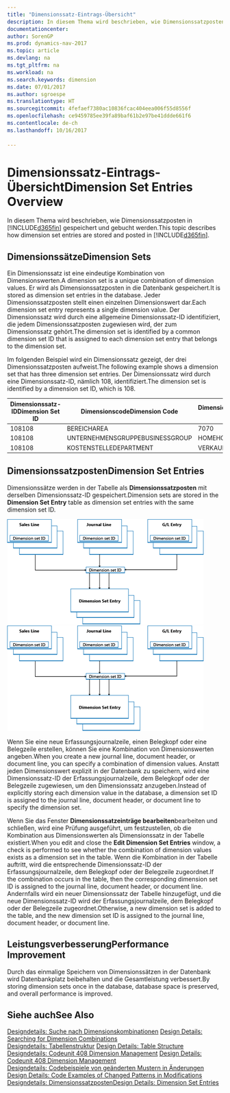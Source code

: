 ```yaml
---
title: "Dimensionssatz-Eintrags-Übersicht"
description: In diesem Thema wird beschrieben, wie Dimensionssatzposten in  [!INCLUDE[d365fin](includes/d365fin_md.md)].gespeichert und gebucht werden.
documentationcenter: 
author: SorenGP
ms.prod: dynamics-nav-2017
ms.topic: article
ms.devlang: na
ms.tgt_pltfrm: na
ms.workload: na
ms.search.keywords: dimension
ms.date: 07/01/2017
ms.author: sgroespe
ms.translationtype: HT
ms.sourcegitcommit: 4fefaef7380ac10836fcac404eea006f55d8556f
ms.openlocfilehash: ce9459785ee39fa89baf61b2e97be41ddde661f6
ms.contentlocale: de-ch
ms.lasthandoff: 10/16/2017

---
```

# <a name="dimension-set-entries-overview"></a><span data-ttu-id="7b854-103">Dimensionssatz-Eintrags-Übersicht</span><span class="sxs-lookup"><span data-stu-id="7b854-103">Dimension Set Entries Overview</span></span>
<span data-ttu-id="7b854-104">In diesem Thema wird beschrieben, wie Dimensionssatzposten in [!INCLUDE[d365fin](includes/d365fin_md.md)] gespeichert und gebucht werden.</span><span class="sxs-lookup"><span data-stu-id="7b854-104">This topic describes how dimension set entries are stored and posted in [!INCLUDE[d365fin](includes/d365fin_md.md)].</span></span>  
  
## <a name="dimension-sets"></a><span data-ttu-id="7b854-105">Dimensionssätze</span><span class="sxs-lookup"><span data-stu-id="7b854-105">Dimension Sets</span></span>  
<span data-ttu-id="7b854-106">Ein Dimensionssatz ist eine eindeutige Kombination von Dimensionswerten.</span><span class="sxs-lookup"><span data-stu-id="7b854-106">A dimension set is a unique combination of dimension values.</span></span> <span data-ttu-id="7b854-107">Er wird als Dimensionssatzposten in die Datenbank gespeichert.</span><span class="sxs-lookup"><span data-stu-id="7b854-107">It is stored as dimension set entries in the database.</span></span> <span data-ttu-id="7b854-108">Jeder Dimensionssatzposten stellt einen einzelnen Dimensionswert dar.</span><span class="sxs-lookup"><span data-stu-id="7b854-108">Each dimension set entry represents a single dimension value.</span></span> <span data-ttu-id="7b854-109">Der Dimensionssatz wird durch eine allgemeine Dimensionssatz-ID identifiziert, die jedem Dimensionssatzposten zugewiesen wird, der zum Dimensionssatz gehört.</span><span class="sxs-lookup"><span data-stu-id="7b854-109">The dimension set is identified by a common dimension set ID that is assigned to each dimension set entry that belongs to the dimension set.</span></span>  
  
<span data-ttu-id="7b854-110">Im folgenden Beispiel wird ein Dimensionssatz gezeigt, der drei Dimensionssatzposten aufweist.</span><span class="sxs-lookup"><span data-stu-id="7b854-110">The following example shows a dimension set that has three dimension set entries.</span></span> <span data-ttu-id="7b854-111">Der Dimensionssatz wird durch eine Dimensionssatz-ID, nämlich 108, identifiziert.</span><span class="sxs-lookup"><span data-stu-id="7b854-111">The dimension set is identified by a dimension set ID, which is 108.</span></span>  
  
|<span data-ttu-id="7b854-112">Dimensionssatz-ID</span><span class="sxs-lookup"><span data-stu-id="7b854-112">Dimension Set ID</span></span>|<span data-ttu-id="7b854-113">Dimensionscode</span><span class="sxs-lookup"><span data-stu-id="7b854-113">Dimension Code</span></span>|<span data-ttu-id="7b854-114">Dimensionswertcode</span><span class="sxs-lookup"><span data-stu-id="7b854-114">Dimension Value Code</span></span>|<span data-ttu-id="7b854-115">Dimensionswertname</span><span class="sxs-lookup"><span data-stu-id="7b854-115">Dimension Value Name</span></span>|  
|----------------------|--------------------|--------------------------|--------------------------|  
|<span data-ttu-id="7b854-116">108</span><span class="sxs-lookup"><span data-stu-id="7b854-116">108</span></span>|<span data-ttu-id="7b854-117">BEREICH</span><span class="sxs-lookup"><span data-stu-id="7b854-117">AREA</span></span>|<span data-ttu-id="7b854-118">70</span><span class="sxs-lookup"><span data-stu-id="7b854-118">70</span></span>|<span data-ttu-id="7b854-119">Nordamerika</span><span class="sxs-lookup"><span data-stu-id="7b854-119">America North</span></span>|  
|<span data-ttu-id="7b854-120">108</span><span class="sxs-lookup"><span data-stu-id="7b854-120">108</span></span>|<span data-ttu-id="7b854-121">UNTERNEHMENSGRUPPE</span><span class="sxs-lookup"><span data-stu-id="7b854-121">BUSINESSGROUP</span></span>|<span data-ttu-id="7b854-122">HOME</span><span class="sxs-lookup"><span data-stu-id="7b854-122">HOME</span></span>|<span data-ttu-id="7b854-123">Start</span><span class="sxs-lookup"><span data-stu-id="7b854-123">Home</span></span>|  
|<span data-ttu-id="7b854-124">108</span><span class="sxs-lookup"><span data-stu-id="7b854-124">108</span></span>|<span data-ttu-id="7b854-125">KOSTENSTELLE</span><span class="sxs-lookup"><span data-stu-id="7b854-125">DEPARTMENT</span></span>|<span data-ttu-id="7b854-126">VERKAUF</span><span class="sxs-lookup"><span data-stu-id="7b854-126">SALES</span></span>|<span data-ttu-id="7b854-127">Verkauf</span><span class="sxs-lookup"><span data-stu-id="7b854-127">Sales</span></span>|  
  
## <a name="dimension-set-entries"></a><span data-ttu-id="7b854-128">Dimensionssatzposten</span><span class="sxs-lookup"><span data-stu-id="7b854-128">Dimension Set Entries</span></span>  
<span data-ttu-id="7b854-129">Dimensionssätze werden in der Tabelle als **Dimensionssatzposten** mit derselben Dimensionssatz-ID gespeichert.</span><span class="sxs-lookup"><span data-stu-id="7b854-129">Dimension sets are stored in the **Dimension Set Entry** table as dimension set entries with the same dimension set ID.</span></span>  
  
<span data-ttu-id="7b854-130">![Dimensions-Postenübersicht](media/dimensionentrynav7.png "DimensionEntryNAV7")</span><span class="sxs-lookup"><span data-stu-id="7b854-130">![Dimension Entry overview](media/dimensionentrynav7.png "DimensionEntryNAV7")</span></span>  
  
<span data-ttu-id="7b854-131">Wenn Sie eine neue Erfassungsjournalzeile, einen Belegkopf oder eine Belegzeile erstellen, können Sie eine Kombination von Dimensionswerten angeben.</span><span class="sxs-lookup"><span data-stu-id="7b854-131">When you create a new journal line, document header, or document line, you can specify a combination of dimension values.</span></span> <span data-ttu-id="7b854-132">Anstatt jeden Dimensionswert explizit in der Datenbank zu speichern, wird eine Dimensionssatz-ID der Erfassungsjournalzeile, dem Belegkopf oder der Belegzeile zugewiesen, um den Dimensionssatz anzugeben.</span><span class="sxs-lookup"><span data-stu-id="7b854-132">Instead of explicitly storing each dimension value in the database, a dimension set ID is assigned to the journal line, document header, or document line to specify the dimension set.</span></span>  
  
<span data-ttu-id="7b854-133">Wenn Sie das Fenster **Dimensionssatzeinträge bearbeiten**bearbeiten und schließen, wird eine Prüfung ausgeführt, um festzustellen, ob die Kombination aus Dimensionswerten als Dimensionssatz in der Tabelle existiert.</span><span class="sxs-lookup"><span data-stu-id="7b854-133">When you edit and close the **Edit Dimension Set Entries** window, a check is performed to see whether the combination of dimension values exists as a dimension set in the table.</span></span> <span data-ttu-id="7b854-134">Wenn die Kombination in der Tabelle auftritt, wird die entsprechende Dimensionssatz-ID der Erfassungsjournalzeile, dem Belegkopf oder der Belegzeile zugeordnet.</span><span class="sxs-lookup"><span data-stu-id="7b854-134">If the combination occurs in the table, then the corresponding dimension set ID is assigned to the journal line, document header, or document line.</span></span> <span data-ttu-id="7b854-135">Andernfalls wird ein neuer Dimensionssatz der Tabelle hinzugefügt, und die neue Dimensionssatz-ID wird der Erfassungsjournalzeile, dem Belegkopf oder der Belegzeile zugeordnet.</span><span class="sxs-lookup"><span data-stu-id="7b854-135">Otherwise, a new dimension set is added to the table, and the new dimension set ID is assigned to the journal line, document header, or document line.</span></span>  
  
## <a name="performance-improvement"></a><span data-ttu-id="7b854-136">Leistungsverbesserung</span><span class="sxs-lookup"><span data-stu-id="7b854-136">Performance Improvement</span></span>  
<span data-ttu-id="7b854-137">Durch das einmalige Speichern von Dimensionssätzen in der Datenbank wird Datenbankplatz beibehalten und die Gesamtleistung verbessert.</span><span class="sxs-lookup"><span data-stu-id="7b854-137">By storing dimension sets once in the database, database space is preserved, and overall performance is improved.</span></span>  
  
## <a name="see-also"></a><span data-ttu-id="7b854-138">Siehe auch</span><span class="sxs-lookup"><span data-stu-id="7b854-138">See Also</span></span>  
<span data-ttu-id="7b854-139">[Designdetails: Suche nach Dimensionskombinationen](design-details-searching-for-dimension-combinations.md) </span><span class="sxs-lookup"><span data-stu-id="7b854-139">[Design Details: Searching for Dimension Combinations](design-details-searching-for-dimension-combinations.md) </span></span>  
<span data-ttu-id="7b854-140">[Designdetails: Tabellenstruktur](design-details-table-structure.md) </span><span class="sxs-lookup"><span data-stu-id="7b854-140">[Design Details: Table Structure](design-details-table-structure.md) </span></span>  
<span data-ttu-id="7b854-141">[Designdetails: Codeunit 408 Dimension Management](design-details-codeunit-408-dimension-management.md) </span><span class="sxs-lookup"><span data-stu-id="7b854-141">[Design Details: Codeunit 408 Dimension Management](design-details-codeunit-408-dimension-management.md) </span></span>  
<span data-ttu-id="7b854-142">[Designdetails: Codebeispiele von geänderten Mustern in Änderungen](design-details-code-examples-of-changed-patterns-in-modifications.md) </span><span class="sxs-lookup"><span data-stu-id="7b854-142">[Design Details: Code Examples of Changed Patterns in Modifications](design-details-code-examples-of-changed-patterns-in-modifications.md) </span></span>  
[<span data-ttu-id="7b854-143">Designdetails: Dimensionssatzposten</span><span class="sxs-lookup"><span data-stu-id="7b854-143">Design Details: Dimension Set Entries</span></span>](design-details-dimension-set-entries.md)   

